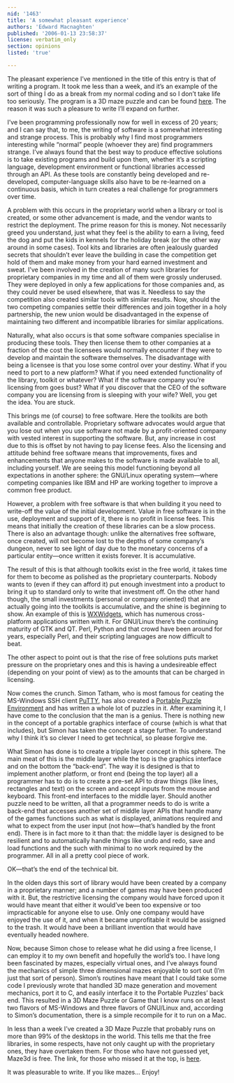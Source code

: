 ```yaml
---
nid: '1463'
title: 'A somewhat pleasant experience'
authors: 'Edward Macnaghten'
published: '2006-01-13 23:58:37'
license: verbatim_only
section: opinions
listed: 'true'

---
```

The pleasant experience I’ve mentioned in the title of this entry is that of writing a program. It took me less than a week, and it’s an example of the sort of thing I do as a break from my normal coding and so I don’t take life too seriously. The program is a 3D maze puzzle and can be found [here](http://eddy.edlsystems.com/maze3d). The reason it was such a pleasure to write I’ll expand on further.

I’ve been programming professionally now for well in excess of 20 years; and I can say that, to me, the writing of software is a somewhat interesting and strange process. This is probably why I find most programmers interesting while “normal” people (whoever they are) find programmers strange. I’ve always found that the best way to produce effective solutions is to take existing programs and build upon them, whether it’s a scripting language, development environment or functional libraries accessed through an API. As these tools are constantly being developed and re-developed, computer-language skills also have to be re-learned on a continuous basis, which in turn creates a real challenge for programmers over time.

A problem with this occurs in the proprietary world when a library or tool is created, or some other advancement is made, and the vendor wants to restrict the deployment. The prime reason for this is money. Not necessarily greed you understand, just what they feel is the ability to earn a living, feed the dog and put the kids in kennels for the holiday break (or the other way around in some cases). Tool kits and libraries are often jealously guarded secrets that shouldn’t ever leave the building in case the competition get hold of them and make money from your hard earned investment and sweat. I’ve been involved in the creation of many such libraries for proprietary companies in my time and all of them were grossly underused. They were deployed in only a few applications for those companies and, as they could never be used elsewhere, that was it. Needless to say the competition also created similar tools with similar results. Now, should the two competing companies settle their differences and join together in a holy partnership, the new union would be disadvantaged in the expense of maintaining two different and incompatible libraries for similar applications.

Naturally, what also occurs is that some software companies specialise in producing these tools. They then license them to other companies at a fraction of the cost the licensees would normally encounter if they were to develop and maintain the software themselves. The disadvantage with being a licensee is that you lose some control over your destiny. What if you need to port to a new platform? What if you need extended functionality of the library, toolkit or whatever? What if the software company you’re licensing from goes bust? What if you discover that the CEO of the software company you are licensing from is sleeping with your wife? Well, you get the idea. You are stuck.

This brings me (of course) to free software. Here the toolkits are both available and controllable. Proprietary software advocates would argue that you lose out when you use software not made by a profit-oriented company with vested interest in supporting the software. But, any increase in cost due to this is offset by not having to pay license fees. Also the licensing and attitude behind free software means that improvements, fixes and enhancements that anyone makes to the software is made available to all, including yourself. We are seeing this model functioning beyond all expectations in another sphere: the GNU/Linux operating system—where competing companies like IBM and HP are working together to improve a common free product.

However, a problem with free software is that when building it you need to write-off the value of the initial development. Value in free software is in the use, deployment and support of it, there is no profit in license fees. This means that initially the creation of these libraries can be a slow process. There is also an advantage though: unlike the alternatives free software, once created, will not become lost to the depths of some company’s dungeon, never to see light of day due to the monetary concerns of a particular entity—once written it exists forever. It is accumulative.

The result of this is that although toolkits exist in the free world, it takes time for them to become as polished as the proprietary counterparts. Nobody wants to (even if they can afford it) put enough investment into a product to bring it up to standard only to write that investment off. On the other hand though, the small investments (personal or company oriented) that are actually going into the toolkits is accumulative, and the shine is beginning to show. An example of this is [WXWidgets](http://www.wxwidgets.org), which has numerous cross-platform applications written with it. For GNU/Linux there’s the continuing maturity of GTK and QT. Perl, Python and that crowd have been around for years, especially Perl, and their scripting languages are now difficult to beat.

The other aspect to point out is that the rise of free solutions puts market pressure on the proprietary ones and this is having a undesireable effect (depending on your point of view) as to the amounts that can be charged in licensing.

Now comes the crunch. Simon Tatham, who is most famous for ceating the MS-Windows SSH client [PuTTY](http://www.chiark.greenend.org.uk/~sgtatham/putty/), has also created a [Portable Puzzle Environment](http://www.chiark.greenend.org.uk/~sgtatham/puzzles) and has written a whole lot of puzzles in it. After examining it, I have come to the conclusion that the man is a genius. There is nothing new in the concept of a portable graphics interface of course (which is what that includes), but Simon has taken the concept a stage further. To understand why I think it’s so clever I need to get technical, so please forgive me.

What Simon has done is to create a tripple layer concept in this sphere. The main meat of this is the middle layer while the top is the graphics interface and on the bottom the “back-end”. The way it is designed is that to implement another platform, or front end (being the top layer) all a programmer has to do is to create a pre-set API to draw things (like lines, rectangles and text) on the screen and accept inputs from the mouse and keyboard. This front-end interfaces to the middle layer. Should another puzzle need to be written, all that a programmer needs to do is write a back-end that accesses another set of middle layer APIs that handle many of the games functions such as what is displayed, animations required and what to expect from the user input (not how—that’s handled by the front end). There is in fact more to it than that: the middle layer is designed to be resilient and to automatically handle things like undo and redo, save and load functions and the such with minimal to no work required by the programmer. All in all a pretty cool piece of work.

OK—that’s the end of the technical bit.

In the olden days this sort of library would have been created by a company in a proprietary manner; and a number of games may have been produced with it. But, the restrictive licensing the company would have forced upon it would have meant that either it would’ve been too expensive or too impracticable for anyone else to use. Only one company would have enjoyed the use of it, and when it became unprofitable it would be assigned to the trash. It would have been a brilliant invention that would have eventually headed nowhere.

Now, because Simon chose to release what he did using a free license, I can employ it to my own benefit and hopefully the world’s too. I have long been fascinated by mazes, especially virtual ones, and I’ve always found the mechanics of simple three dimensional mazes enjoyable to sort out (I’m just that sort of person). Simon’s routines have meant that I could take some code I previously wrote that handled 3D maze generation and movement mechanics, port it to C, and easily interface it to the Portable Puzzles’ back end. This resulted in a 3D Maze Puzzle or Game that I know runs on at least two flavors of MS-Windows and three flavors of GNU/Linux and, according to Simon’s documentation, there is a simple recompile for it to run on a Mac.

In less than a week I’ve created a 3D Maze Puzzle that probably runs on more than 99% of the desktops in the world. This tells me that the free libraries, in some respects, have not only caught up with the proprietary ones, they have overtaken them. For those who have not guessed yet, Maze3d is free. The link, for those who missed it at the top, is [here](http://eddy.edlsystems.com/maze3d).

It was pleasurable to write. If you like mazes... Enjoy!

